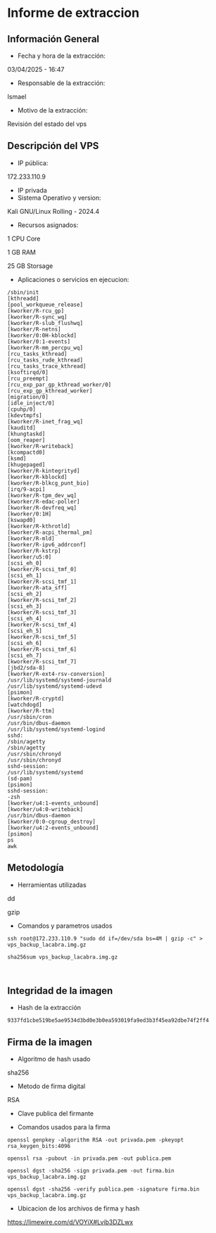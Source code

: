 # Informe de extraccion

## Información General

- Fecha y hora de la extracción: 

03/04/2025 - 16:47

- Responsable de la extracción: 

Ismael

- Motivo de la extracción: 

Revisión del estado del vps

## Descripción del VPS

- IP pública: 

172.233.110.9
- IP privada
- Sistema Operativo y version: 

Kali GNU/Linux Rolling - 2024.4

- Recursos asignados: 

1 CPU Core

1 GB RAM

25 GB Storsage

- Aplicaciones o servicios en ejecucion: 
```
/sbin/init
[kthreadd]
[pool_workqueue_release]
[kworker/R-rcu_gp]
[kworker/R-sync_wq]
[kworker/R-slub_flushwq]
[kworker/R-netns]
[kworker/0:0H-kblockd]
[kworker/0:1-events]
[kworker/R-mm_percpu_wq]
[rcu_tasks_kthread]
[rcu_tasks_rude_kthread]
[rcu_tasks_trace_kthread]
[ksoftirqd/0]
[rcu_preempt]
[rcu_exp_par_gp_kthread_worker/0]
[rcu_exp_gp_kthread_worker]
[migration/0]
[idle_inject/0]
[cpuhp/0]
[kdevtmpfs]
[kworker/R-inet_frag_wq]
[kauditd]
[khungtaskd]
[oom_reaper]
[kworker/R-writeback]
[kcompactd0]
[ksmd]
[khugepaged]
[kworker/R-kintegrityd]
[kworker/R-kblockd]
[kworker/R-blkcg_punt_bio]
[irq/9-acpi]
[kworker/R-tpm_dev_wq]
[kworker/R-edac-poller]
[kworker/R-devfreq_wq]
[kworker/0:1H]
[kswapd0]
[kworker/R-kthrotld]
[kworker/R-acpi_thermal_pm]
[kworker/R-mld]
[kworker/R-ipv6_addrconf]
[kworker/R-kstrp]
[kworker/u5:0]
[scsi_eh_0]
[kworker/R-scsi_tmf_0]
[scsi_eh_1]
[kworker/R-scsi_tmf_1]
[kworker/R-ata_sff]
[scsi_eh_2]
[kworker/R-scsi_tmf_2]
[scsi_eh_3]
[kworker/R-scsi_tmf_3]
[scsi_eh_4]
[kworker/R-scsi_tmf_4]
[scsi_eh_5]
[kworker/R-scsi_tmf_5]
[scsi_eh_6]
[kworker/R-scsi_tmf_6]
[scsi_eh_7]
[kworker/R-scsi_tmf_7]
[jbd2/sda-8]
[kworker/R-ext4-rsv-conversion]
/usr/lib/systemd/systemd-journald
/usr/lib/systemd/systemd-udevd
[psimon]
[kworker/R-cryptd]
[watchdogd]
[kworker/R-ttm]
/usr/sbin/cron
/usr/bin/dbus-daemon
/usr/lib/systemd/systemd-logind
sshd:
/sbin/agetty
/sbin/agetty
/usr/sbin/chronyd
/usr/sbin/chronyd
sshd-session:
/usr/lib/systemd/systemd
(sd-pam)
[psimon]
sshd-session:
-zsh
[kworker/u4:1-events_unbound]
[kworker/u4:0-writeback]
/usr/bin/dbus-daemon
[kworker/0:0-cgroup_destroy]
[kworker/u4:2-events_unbound]
[psimon]
ps
awk
```

## Metodología

- Herramientas utilizadas

dd

gzip

- Comandos y parametros usados
```
ssh root@172.233.110.9 "sudo dd if=/dev/sda bs=4M | gzip -c" > vps_backup_lacabra.img.gz

sha256sum vps_backup_lacabra.img.gz 



```
## Integridad de la imagen

- Hash de la extracción
```
9337fd1cbe519be5ae9534d3bd0e3b0ea593019fa9ed3b3f45ea92dbe74f2ff4
```
## Firma de la imagen

- Algoritmo de hash usado

sha256

- Metodo de firma digital

RSA

- Clave publica del firmante



- Comandos usados para la firma
```
openssl genpkey -algorithm RSA -out privada.pem -pkeyopt rsa_keygen_bits:4096

openssl rsa -pubout -in privada.pem -out publica.pem

openssl dgst -sha256 -sign privada.pem -out firma.bin vps_backup_lacabra.img.gz

openssl dgst -sha256 -verify publica.pem -signature firma.bin vps_backup_lacabra.img.gz 
```
- Ubicacion de los archivos de firma y hash

https://limewire.com/d/VOYiX#Lvib3DZLwx
